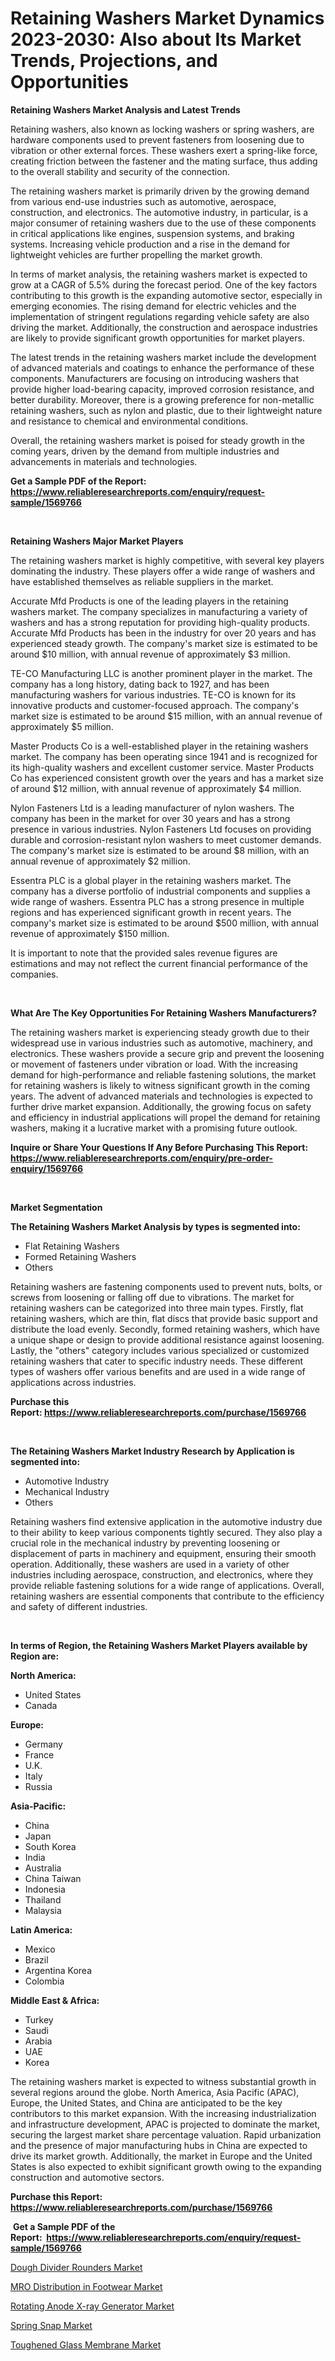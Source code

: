 <p><h1>Retaining Washers Market Dynamics 2023-2030: Also about Its Market Trends, Projections, and Opportunities</h1></p><p><strong>Retaining Washers Market Analysis and Latest Trends</strong></p>
<p><p>Retaining washers, also known as locking washers or spring washers, are hardware components used to prevent fasteners from loosening due to vibration or other external forces. These washers exert a spring-like force, creating friction between the fastener and the mating surface, thus adding to the overall stability and security of the connection.</p><p>The retaining washers market is primarily driven by the growing demand from various end-use industries such as automotive, aerospace, construction, and electronics. The automotive industry, in particular, is a major consumer of retaining washers due to the use of these components in critical applications like engines, suspension systems, and braking systems. Increasing vehicle production and a rise in the demand for lightweight vehicles are further propelling the market growth.</p><p>In terms of market analysis, the retaining washers market is expected to grow at a CAGR of 5.5% during the forecast period. One of the key factors contributing to this growth is the expanding automotive sector, especially in emerging economies. The rising demand for electric vehicles and the implementation of stringent regulations regarding vehicle safety are also driving the market. Additionally, the construction and aerospace industries are likely to provide significant growth opportunities for market players.</p><p>The latest trends in the retaining washers market include the development of advanced materials and coatings to enhance the performance of these components. Manufacturers are focusing on introducing washers that provide higher load-bearing capacity, improved corrosion resistance, and better durability. Moreover, there is a growing preference for non-metallic retaining washers, such as nylon and plastic, due to their lightweight nature and resistance to chemical and environmental conditions.</p><p>Overall, the retaining washers market is poised for steady growth in the coming years, driven by the demand from multiple industries and advancements in materials and technologies.</p></p>
<p><strong>Get a Sample PDF of the Report:&nbsp; <a href="https://www.reliableresearchreports.com/enquiry/request-sample/1569766">https://www.reliableresearchreports.com/enquiry/request-sample/1569766</a></strong></p>
<p>&nbsp;</p>
<p><strong>Retaining Washers Major Market Players</strong></p>
<p><p>The retaining washers market is highly competitive, with several key players dominating the industry. These players offer a wide range of washers and have established themselves as reliable suppliers in the market.</p><p>Accurate Mfd Products is one of the leading players in the retaining washers market. The company specializes in manufacturing a variety of washers and has a strong reputation for providing high-quality products. Accurate Mfd Products has been in the industry for over 20 years and has experienced steady growth. The company's market size is estimated to be around $10 million, with annual revenue of approximately $3 million.</p><p>TE-CO Manufacturing LLC is another prominent player in the market. The company has a long history, dating back to 1927, and has been manufacturing washers for various industries. TE-CO is known for its innovative products and customer-focused approach. The company's market size is estimated to be around $15 million, with an annual revenue of approximately $5 million.</p><p>Master Products Co is a well-established player in the retaining washers market. The company has been operating since 1941 and is recognized for its high-quality washers and excellent customer service. Master Products Co has experienced consistent growth over the years and has a market size of around $12 million, with annual revenue of approximately $4 million.</p><p>Nylon Fasteners Ltd is a leading manufacturer of nylon washers. The company has been in the market for over 30 years and has a strong presence in various industries. Nylon Fasteners Ltd focuses on providing durable and corrosion-resistant nylon washers to meet customer demands. The company's market size is estimated to be around $8 million, with an annual revenue of approximately $2 million.</p><p>Essentra PLC is a global player in the retaining washers market. The company has a diverse portfolio of industrial components and supplies a wide range of washers. Essentra PLC has a strong presence in multiple regions and has experienced significant growth in recent years. The company's market size is estimated to be around $500 million, with annual revenue of approximately $150 million.</p><p>It is important to note that the provided sales revenue figures are estimations and may not reflect the current financial performance of the companies.</p></p>
<p>&nbsp;</p>
<p><strong>What Are The Key Opportunities For Retaining Washers Manufacturers?</strong></p>
<p><p>The retaining washers market is experiencing steady growth due to their widespread use in various industries such as automotive, machinery, and electronics. These washers provide a secure grip and prevent the loosening or movement of fasteners under vibration or load. With the increasing demand for high-performance and reliable fastening solutions, the market for retaining washers is likely to witness significant growth in the coming years. The advent of advanced materials and technologies is expected to further drive market expansion. Additionally, the growing focus on safety and efficiency in industrial applications will propel the demand for retaining washers, making it a lucrative market with a promising future outlook.</p></p>
<p><strong>Inquire or Share Your Questions If Any Before Purchasing This Report: <a href="https://www.reliableresearchreports.com/enquiry/pre-order-enquiry/1569766">https://www.reliableresearchreports.com/enquiry/pre-order-enquiry/1569766</a></strong></p>
<p>&nbsp;</p>
<p><strong>Market Segmentation</strong></p>
<p><strong>The Retaining Washers Market Analysis by types is segmented into:</strong></p>
<p><ul><li>Flat Retaining Washers</li><li>Formed Retaining Washers</li><li>Others</li></ul></p>
<p><p>Retaining washers are fastening components used to prevent nuts, bolts, or screws from loosening or falling off due to vibrations. The market for retaining washers can be categorized into three main types. Firstly, flat retaining washers, which are thin, flat discs that provide basic support and distribute the load evenly. Secondly, formed retaining washers, which have a unique shape or design to provide additional resistance against loosening. Lastly, the "others" category includes various specialized or customized retaining washers that cater to specific industry needs. These different types of washers offer various benefits and are used in a wide range of applications across industries.</p></p>
<p><strong>Purchase this Report:&nbsp;<a href="https://www.reliableresearchreports.com/purchase/1569766">https://www.reliableresearchreports.com/purchase/1569766</a></strong></p>
<p>&nbsp;</p>
<p><strong>The Retaining Washers Market Industry Research by Application is segmented into:</strong></p>
<p><ul><li>Automotive Industry</li><li>Mechanical Industry</li><li>Others</li></ul></p>
<p><p>Retaining washers find extensive application in the automotive industry due to their ability to keep various components tightly secured. They also play a crucial role in the mechanical industry by preventing loosening or displacement of parts in machinery and equipment, ensuring their smooth operation. Additionally, these washers are used in a variety of other industries including aerospace, construction, and electronics, where they provide reliable fastening solutions for a wide range of applications. Overall, retaining washers are essential components that contribute to the efficiency and safety of different industries.</p></p>
<p>&nbsp;</p>
<p><strong>In terms of Region, the Retaining Washers Market Players available by Region are:</strong></p>
<p>
    <p> <strong> North America: </strong>
        <ul>
            <li>United States</li>
            <li>Canada</li>
        </ul>
        </p> 
    <p> <strong> Europe: </strong>
        <ul>
            <li>Germany</li>
            <li>France</li>
            <li>U.K.</li>
            <li>Italy</li>
            <li>Russia</li>
        </ul>
        </p> 
    <p> <strong> Asia-Pacific: </strong>
        <ul>
            <li>China</li>
            <li>Japan</li>
            <li>South Korea</li>
            <li>India</li>
            <li>Australia</li>
            <li>China Taiwan</li>
            <li>Indonesia</li>
            <li>Thailand</li>
            <li>Malaysia</li>
        </ul>
        </p> 
    <p> <strong> Latin America: </strong>
        <ul>
            <li>Mexico</li>
            <li>Brazil</li>
            <li>Argentina Korea</li>
            <li>Colombia</li>
        </ul>
        </p> 
    <p> <strong> Middle East & Africa: </strong>
        <ul>
            <li>Turkey</li>
            <li>Saudi</li>
            <li>Arabia</li>
            <li>UAE</li>
            <li>Korea</li>
        </ul>
    </p>
    </p>
<p><p>The retaining washers market is expected to witness substantial growth in several regions around the globe. North America, Asia Pacific (APAC), Europe, the United States, and China are anticipated to be the key contributors to this market expansion. With the increasing industrialization and infrastructure development, APAC is projected to dominate the market, securing the largest market share percentage valuation. Rapid urbanization and the presence of major manufacturing hubs in China are expected to drive its market growth. Additionally, the market in Europe and the United States is also expected to exhibit significant growth owing to the expanding construction and automotive sectors.</p></p>
<p><strong>Purchase this Report: <a href="https://www.reliableresearchreports.com/purchase/1569766">https://www.reliableresearchreports.com/purchase/1569766</a></strong></p>
<p>&nbsp;<strong>Get a Sample PDF of the Report:&nbsp;&nbsp;<a href="https://www.reliableresearchreports.com/enquiry/request-sample/1569766">https://www.reliableresearchreports.com/enquiry/request-sample/1569766</a></strong></p>
<p><strong></strong></p>
<p><p><a href="https://www.linkedin.com/pulse/dough-divider-rounders-market-insights-players-forecast/">Dough Divider Rounders Market</a></p><p><a href="https://medium.com/@press.bell.sigh/mro-distribution-in-footwear-market-share-evolution-and-market-growth-trends-2023-2030-6a37307e0dd7">MRO Distribution in Footwear Market</a></p><p><a href="https://medium.com/@stand.tough.park/rotating-anode-x-ray-generator-market-size-and-market-trends-complete-industry-overview-2023-to-60de1584d91e">Rotating Anode X-ray Generator Market</a></p><p><a href="https://www.linkedin.com/pulse/spring-snap-market-size-growth-forecast-from-2023-2030/">Spring Snap Market</a></p><p><a href="https://www.linkedin.com/pulse/toughened-glass-membrane-market-insights-players/">Toughened Glass Membrane Market</a></p></p>
